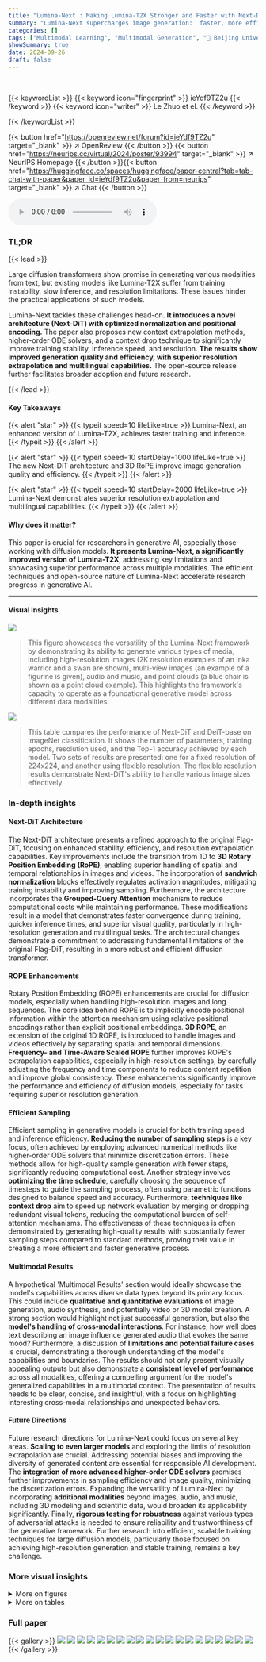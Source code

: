 ```yaml
---
title: "Lumina-Next : Making Lumina-T2X Stronger and Faster with Next-DiT"
summary: "Lumina-Next supercharges image generation:  faster, more efficient, and better resolution with new architecture and sampling techniques."
categories: []
tags: ["Multimodal Learning", "Multimodal Generation", "🏢 Beijing University of Posts and Telecommunications",]
showSummary: true
date: 2024-09-26
draft: false
---
```


<br>

{{< keywordList >}}
{{< keyword icon="fingerprint" >}} ieYdf9TZ2u {{< /keyword >}}
{{< keyword icon="writer" >}} Le Zhuo et el. {{< /keyword >}}
 
{{< /keywordList >}}

{{< button href="https://openreview.net/forum?id=ieYdf9TZ2u" target="_blank" >}}
↗ OpenReview
{{< /button >}}
{{< button href="https://neurips.cc/virtual/2024/poster/93994" target="_blank" >}}
↗ NeurIPS Homepage
{{< /button >}}{{< button href="https://huggingface.co/spaces/huggingface/paper-central?tab=tab-chat-with-paper&paper_id=ieYdf9TZ2u&paper_from=neurips" target="_blank" >}}
↗ Chat
{{< /button >}}



<audio controls>
    <source src="https://ai-paper-reviewer.com/ieYdf9TZ2u/podcast.wav" type="audio/wav">
    Your browser does not support the audio element.
</audio>


### TL;DR


{{< lead >}}

Large diffusion transformers show promise in generating various modalities from text, but existing models like Lumina-T2X suffer from training instability, slow inference, and resolution limitations.  These issues hinder the practical applications of such models. 



Lumina-Next tackles these challenges head-on. **It introduces a novel architecture (Next-DiT) with optimized normalization and positional encoding.**  The paper also proposes new context extrapolation methods, higher-order ODE solvers, and a context drop technique to significantly improve training stability, inference speed, and resolution.  **The results show improved generation quality and efficiency, with superior resolution extrapolation and multilingual capabilities.**  The open-source release further facilitates broader adoption and future research.

{{< /lead >}}


#### Key Takeaways

{{< alert "star" >}}
{{< typeit speed=10 lifeLike=true >}} Lumina-Next, an enhanced version of Lumina-T2X, achieves faster training and inference. {{< /typeit >}}
{{< /alert >}}

{{< alert "star" >}}
{{< typeit speed=10 startDelay=1000 lifeLike=true >}} The new Next-DiT architecture and 3D RoPE improve image generation quality and efficiency. {{< /typeit >}}
{{< /alert >}}

{{< alert "star" >}}
{{< typeit speed=10 startDelay=2000 lifeLike=true >}} Lumina-Next demonstrates superior resolution extrapolation and multilingual capabilities. {{< /typeit >}}
{{< /alert >}}

#### Why does it matter?
This paper is crucial for researchers in generative AI, especially those working with diffusion models.  **It presents Lumina-Next, a significantly improved version of Lumina-T2X**, addressing key limitations and showcasing superior performance across multiple modalities. The efficient techniques and open-source nature of Lumina-Next accelerate research progress in generative AI.

------
#### Visual Insights



![](https://ai-paper-reviewer.com/ieYdf9TZ2u/figures_1_1.jpg)

> This figure showcases the versatility of the Lumina-Next framework by demonstrating its ability to generate various types of media, including high-resolution images (2K resolution examples of an Inka warrior and a swan are shown), multi-view images (an example of a figurine is given), audio and music, and point clouds (a blue chair is shown as a point cloud example). This highlights the framework's capacity to operate as a foundational generative model across different data modalities.





![](https://ai-paper-reviewer.com/ieYdf9TZ2u/tables_25_1.jpg)

> This table compares the performance of Next-DiT and DeiT-base on ImageNet classification.  It shows the number of parameters, training epochs, resolution used, and the Top-1 accuracy achieved by each model.  Two sets of results are presented: one for a fixed resolution of 224x224, and another using flexible resolution. The flexible resolution results demonstrate Next-DiT's ability to handle various image sizes effectively.





### In-depth insights


#### Next-DiT Architecture
The Next-DiT architecture presents a refined approach to the original Flag-DiT, focusing on enhanced stability, efficiency, and resolution extrapolation capabilities.  Key improvements include the transition from 1D to **3D Rotary Position Embedding (RoPE)**, enabling superior handling of spatial and temporal relationships in images and videos. The incorporation of **sandwich normalization** blocks effectively regulates activation magnitudes, mitigating training instability and improving sampling.  Furthermore, the architecture incorporates the **Grouped-Query Attention** mechanism to reduce computational costs while maintaining performance. These modifications result in a model that demonstrates faster convergence during training, quicker inference times, and superior visual quality, particularly in high-resolution generation and multilingual tasks. The architectural changes demonstrate a commitment to addressing fundamental limitations of the original Flag-DiT, resulting in a more robust and efficient diffusion transformer.

#### ROPE Enhancements
Rotary Position Embedding (ROPE) enhancements are crucial for diffusion models, especially when handling high-resolution images and long sequences.  The core idea behind ROPE is to implicitly encode positional information within the attention mechanism using relative positional encodings rather than explicit positional embeddings.  **3D ROPE**, an extension of the original 1D ROPE, is introduced to handle images and videos effectively by separating spatial and temporal dimensions. **Frequency- and Time-Aware Scaled ROPE** further improves ROPE's extrapolation capabilities, especially in high-resolution settings, by carefully adjusting the frequency and time components to reduce content repetition and improve global consistency. These enhancements significantly improve the performance and efficiency of diffusion models, especially for tasks requiring superior resolution generation.

#### Efficient Sampling
Efficient sampling in generative models is crucial for both training speed and inference efficiency.  **Reducing the number of sampling steps** is a key focus, often achieved by employing advanced numerical methods like higher-order ODE solvers that minimize discretization errors.  These methods allow for high-quality sample generation with fewer steps, significantly reducing computational cost.  Another strategy involves **optimizing the time schedule**, carefully choosing the sequence of timesteps to guide the sampling process, often using parametric functions designed to balance speed and accuracy.  Furthermore, **techniques like context drop** aim to speed up network evaluation by merging or dropping redundant visual tokens, reducing the computational burden of self-attention mechanisms. The effectiveness of these techniques is often demonstrated by generating high-quality results with substantially fewer sampling steps compared to standard methods, proving their value in creating a more efficient and faster generative process.

#### Multimodal Results
A hypothetical 'Multimodal Results' section would ideally showcase the model's capabilities across diverse data types beyond its primary focus.  This could include **qualitative and quantitative evaluations** of image generation, audio synthesis, and potentially video or 3D model creation.  A strong section would highlight not just successful generation, but also the **model's handling of cross-modal interactions**.  For instance, how well does text describing an image influence generated audio that evokes the same mood?  Furthermore, a discussion of **limitations and potential failure cases** is crucial, demonstrating a thorough understanding of the model's capabilities and boundaries.  The results should not only present visually appealing outputs but also demonstrate a **consistent level of performance** across all modalities, offering a compelling argument for the model's generalized capabilities in a multimodal context.  The presentation of results needs to be clear, concise, and insightful, with a focus on highlighting interesting cross-modal relationships and unexpected behaviors.

#### Future Directions
Future research directions for Lumina-Next could focus on several key areas.  **Scaling to even larger models** and exploring the limits of resolution extrapolation are crucial.  Addressing potential biases and improving the diversity of generated content are essential for responsible AI development. The **integration of more advanced higher-order ODE solvers** promises further improvements in sampling efficiency and image quality, minimizing the discretization errors.  Expanding the versatility of Lumina-Next by incorporating **additional modalities** beyond images, audio, and music, including 3D modeling and scientific data, would broaden its applicability significantly.  Finally, **rigorous testing for robustness** against various types of adversarial attacks is needed to ensure reliability and trustworthiness of the generative framework.  Further research into efficient, scalable training techniques for large diffusion models, particularly those focused on achieving high-resolution generation and stable training, remains a key challenge.


### More visual insights

<details>
<summary>More on figures
</summary>


![](https://ai-paper-reviewer.com/ieYdf9TZ2u/figures_3_1.jpg)

> This figure compares the attention scores generated by 1D ROPE and 2D ROPE on images. The central point of the image is selected as the anchor query, and the attention scores are visualized for both methods. The comparison shows that 1D ROPE does not capture the spatial relationships between the different positions in the image, while 2D ROPE accurately reflects these relationships.


![](https://ai-paper-reviewer.com/ieYdf9TZ2u/figures_4_1.jpg)

> The figure shows the effectiveness of sandwich normalization in controlling the growth of activation magnitudes across layers in a neural network.  The plots illustrate how the mean and maximum activation values remain relatively stable across layers when sandwich normalization is used, preventing the uncontrolled growth observed without this technique. This stability is crucial for training large, deep networks and enhancing their overall performance.


![](https://ai-paper-reviewer.com/ieYdf9TZ2u/figures_5_1.jpg)

> This figure demonstrates a comparison of different resolution extrapolation strategies for a 2K image generation task.  Subfigure (a) shows a toy example illustrating the wavelength of RoPE embeddings under different extrapolation methods: extrapolation, interpolation, NTK-aware, frequency-aware, and time-aware scaled ROPE. Subfigures (b) through (g) present visual results of these different strategies applied to a 1k image, demonstrating their respective impacts on image quality and the ability to extrapolate to higher resolutions.  Note the visual differences, particularly concerning repetition artifacts and detail preservation.


![](https://ai-paper-reviewer.com/ieYdf9TZ2u/figures_6_1.jpg)

> This figure compares the results of generating images using different time schedules (Uniform, Rational, Sigmoid) with Euler's method in a diffusion model.  Each row represents a different schedule. Each column shows the results for different image generation tasks (portraits, wreaths, phoenix, cityscape). The number of steps used (10 steps, 30 steps) is indicated above each column. The results showcase how different sampling schedules affect the generation quality and convergence speed.


![](https://ai-paper-reviewer.com/ieYdf9TZ2u/figures_8_1.jpg)

> This figure compares the performance of several models (Lumina-Next (1K), SDXL, PixArt-a, MultiDiffusion, DemoFusion, ScaleCrafter, Lumina-T2I) on 4x resolution extrapolation.  It visually demonstrates the differences in image quality and artifact generation when extrapolating beyond the original training resolution.  Lumina-Next shows significantly less artifacts compared to the other models.


![](https://ai-paper-reviewer.com/ieYdf9TZ2u/figures_9_1.jpg)

> This figure compares the image generation results using different time schedules (Uniform, Rational, Sigmoid) with Euler's method for 10 and 30 steps.  The goal is to show how the choice of time schedule affects the quality of the generated image, particularly when using a reduced number of steps. The Sigmoid schedule demonstrates better performance, especially at lower step counts.


![](https://ai-paper-reviewer.com/ieYdf9TZ2u/figures_16_1.jpg)

> This figure illustrates the architectural differences between the original Flag-DiT and the improved Next-DiT.  Key improvements in Next-DiT are highlighted, including the replacement of 1D ROPE with 3D ROPE, the addition of sandwich normalization blocks, and the use of grouped-query attention. The figure shows the flow of information through both architectures, from noisy input to the final predicted velocity or noise, detailing the changes made to enhance stability and efficiency.


![](https://ai-paper-reviewer.com/ieYdf9TZ2u/figures_18_1.jpg)

> This figure demonstrates the concept of using multiple captioning models to generate a more comprehensive and accurate description of an image.  Different models (BLIP2, ShareGPT4V, CogVLM, SPHINX-X, LLaVA-next, GPT-4V) are used to generate captions of the same image and the various captions provide different levels of detail and perspectives, demonstrating the value of combining outputs from multiple models to create a more robust image description.


![](https://ai-paper-reviewer.com/ieYdf9TZ2u/figures_18_2.jpg)

> This figure shows the qualitative results of 2K images generated by Lumina-Next with and without using the context drop method.  The left panel (a) displays four example images generated with and without the method.  The right panel (b) presents a bar chart illustrating the inference time comparison for different settings (baseline, context drop, Flash Attention, and Flash Attention + Context Drop) at two resolutions (1024x1024 and 2048x2048).


![](https://ai-paper-reviewer.com/ieYdf9TZ2u/figures_19_1.jpg)

> This figure displays the results of multilingual text-to-image generation using three different models: Lumina-Next, SDXL, and PixArt-a.  The same prompt was given in multiple languages (English, Japanese, Chinese, Russian, Ukrainian, Thai, Polish, Persian, Modern Standard Arabic, Korean, Vietnamese, Marathi, Kurdish, and Turkish).  The figure showcases the ability of each model to generate images reflecting the style and details described by the prompt, even across different languages.  The comparison allows a visual evaluation of each model's proficiency in multilingual understanding and image generation.


![](https://ai-paper-reviewer.com/ieYdf9TZ2u/figures_20_1.jpg)

> This figure displays the results of text-to-image generation experiments using three different models: Lumina-Next, PixArt-a, and SDXL.  Each model was prompted with sentences containing emojis to test their ability to generate images that accurately reflect both the text and the emoji's meaning.  The results demonstrate the varying capabilities of each model in understanding and incorporating the emojis into their generated images, highlighting differences in style, detail, and accuracy.


![](https://ai-paper-reviewer.com/ieYdf9TZ2u/figures_21_1.jpg)

> This figure showcases the results of multilingual text-to-image generation using three different large language models (LLMs) as text encoders: Gemma-2B, InternLM-7B, and Qwen-1.8B.  Each LLM is used to generate images from the same set of prompts written in various languages. The purpose is to demonstrate the impact of different LLMs on the quality and cultural nuances of the generated images, highlighting the relationship between the LLM's capabilities and the resulting image generation.


![](https://ai-paper-reviewer.com/ieYdf9TZ2u/figures_21_2.jpg)

> This figure compares the performance of Lumina-Next, SDXL, PixArt-α, MultiDiffusion, and DemoFusion on 4x resolution extrapolation.  It showcases generated images from each method at a higher resolution than the models were originally trained on, demonstrating the relative strengths and weaknesses of each approach in handling high-resolution generation. Lumina-Next appears to show the highest quality and detail in the extrapolations.


![](https://ai-paper-reviewer.com/ieYdf9TZ2u/figures_22_1.jpg)

> This figure showcases example images generated by Lumina-Next using long and detailed prompts.  The prompts are provided in multiple languages (English, Chinese) and demonstrate the model's ability to generate high-quality images that accurately reflect the specific details described in the prompts, even with complex scenes and descriptions.


![](https://ai-paper-reviewer.com/ieYdf9TZ2u/figures_23_1.jpg)

> This figure shows a detailed comparison of the architectures of Flag-DiT (the original Lumina-T2X architecture) and Next-DiT (the improved architecture in Lumina-Next).  It highlights key differences and improvements made in Next-DiT, such as the replacement of 1D ROPE with 3D ROPE, the addition of sandwich normalization blocks, and the use of grouped-query attention. The figure illustrates the flow of information through each architecture, detailing the processing steps involved in generating images.


![](https://ai-paper-reviewer.com/ieYdf9TZ2u/figures_24_1.jpg)

> This figure illustrates the method used to handle images of various resolutions and aspect ratios.  The input images are dynamically partitioned into patches, and padding is applied to ensure consistent sequence lengths. Masked attention is then used to prevent unwanted interactions between padded tokens and actual image tokens. This dynamic approach is crucial for efficient training and inference with images of varying sizes.


![](https://ai-paper-reviewer.com/ieYdf9TZ2u/figures_25_1.jpg)

> The figure shows the performance of the Next-DiT model on image classification across different resolutions (224, 384, 512, and 1024).  It demonstrates that Next-DiT generalizes better to larger image sizes compared to DeiT-base, even without fine-tuning, and significantly improves performance with fine-tuning, especially at higher resolutions. This highlights Next-DiT's ability to handle varied resolutions effectively.


![](https://ai-paper-reviewer.com/ieYdf9TZ2u/figures_26_1.jpg)

> This figure illustrates the training and inference processes of the MV-Next-DiT model for multi-view image generation.  The left side shows the training process where all views are trained simultaneously. This involves feeding multiple noisy views into the model along with text and optional image condition information, leveraging relative pose embeddings to capture the relationships between the views. The right side depicts the inference process, where only a text condition and an optional image condition are inputted, and the model generates a specified number of views using the learned relationships between them. The architecture highlights the flexibility of the model to generate any number of views during inference based on the training from all views.


![](https://ai-paper-reviewer.com/ieYdf9TZ2u/figures_27_1.jpg)

> This figure demonstrates the results of multi-view image generation using MV-Next-DiT. The top-right shows results from text-only input, while the rest show results from both image and text input. Each set of three rows shows generation results with 4, 6, and 8 views respectively. The first column in each set displays the input image used for the generation.


![](https://ai-paper-reviewer.com/ieYdf9TZ2u/figures_29_1.jpg)

> This figure illustrates the architecture of the text-guided music/audio generation model.  The process involves encoding the audio spectrogram into a latent representation using a Variational Autoencoder (VAE). This latent representation, along with text embeddings (from CLAP and FLAN-T5 encoders) and time embeddings, is fed into Lumina-Next, which outputs the predicted velocity for the latent space. This velocity is then used by an ODE solver to iteratively refine the latent representation, ultimately producing a noise-free latent representation. Finally, a separate audio decoder reconstructs the audio waveform from the refined latent representation using a vocoder.


![](https://ai-paper-reviewer.com/ieYdf9TZ2u/figures_31_1.jpg)

> This figure shows examples of point clouds generated by the model, demonstrating its ability to generate point clouds with varying densities (number of points).  The examples are for four different object categories: airplane, bench, lamp, and chair. Each row displays point clouds of the same object but with progressively increasing point density, illustrating how the model's output changes from a sparse representation to a detailed and higher-fidelity depiction of the object as the point count increases.


</details>




<details>
<summary>More on tables
</summary>


![](https://ai-paper-reviewer.com/ieYdf9TZ2u/tables_26_1.jpg)
> This table details the training settings used for the MV-Next-DiT model.  It breaks down the training process into three stages, each with varying image resolutions and the number of views (N).  For each stage, it provides information on the pre-training model used, the total number of image batches processed, the learning rate, the number of training iterations, and the computational resources (A100 GPUs and hours) required. This allows readers to understand the computational cost and the progression of the training pipeline used to develop the multi-view image generation model.

![](https://ai-paper-reviewer.com/ieYdf9TZ2u/tables_26_2.jpg)
> This table compares the capabilities of MV-Next-DiT with other existing multi-view generation methods.  It shows the base model used, the resolution of the generated images, the type of conditioning (text or image), and the number of inference views each method can generate.

![](https://ai-paper-reviewer.com/ieYdf9TZ2u/tables_28_1.jpg)
> This table presents a comparison of the proposed text-to-music generation model's performance against several baseline models on the MusicCaps Evaluation dataset.  The objective metrics used for comparison are the FAD (Fréchet Audio Distance) and KL (Kullback-Leibler) divergence, which measure the difference between generated audio and ground truth audio. Lower values indicate better performance. Subjective metrics include MOS-Q (Mean Opinion Score for Quality) and MOS-F (Mean Opinion Score for Faithfulness), assessing the perceived audio quality and the alignment between the generated audio and its text prompt; higher values are preferred.  Note that the results for Mousai, Melody, and MusicLM were taken from the MusicGen paper.

![](https://ai-paper-reviewer.com/ieYdf9TZ2u/tables_29_1.jpg)
> This table presents the results of ablation studies conducted on the Lumina-Next model.  It compares the performance of the Next-DiT model (with the proposed architecture) against variations:  removing the dual-encoder,  using only the Audioset dataset for training, and using a different model architecture (DiT using DDPM formulation). The metrics used for comparison are FAD (Fréchet Audio Distance), KL (Kullback-Leibler divergence), and CLAP (CLIP score). Lower FAD and KL values indicate better audio generation quality, while a higher CLAP score implies better alignment between generated audio and text captions.

![](https://ai-paper-reviewer.com/ieYdf9TZ2u/tables_30_1.jpg)
> This table presents the ablation study results for the Lumina-Next model.  It compares the performance of the Next-DiT model against variations where components are removed or altered:  removing the dual encoder, training only with Audioset, and using the DDPM formulation instead of the flow matching method. The results are evaluated using FAD, KL, and CLAP metrics, showing the impact of the different components on the model's overall performance.

![](https://ai-paper-reviewer.com/ieYdf9TZ2u/tables_30_2.jpg)
> This table presents a quantitative comparison of different point cloud generation models.  The models are evaluated using three metrics: Minimum Matching Distance (MMD), Coverage (COV), and Chamfer Distance (CD). Lower MMD values indicate better performance. Higher COV values represent a higher proportion of correctly generated points.  The table compares the performance of the proposed model ('Ours') against several existing models (PC-GAN, TreeGAN, PointFlow, ShapeGF, and PDiffusion) for two different shapes: Airplane and Chair.

</details>




### Full paper

{{< gallery >}}
<img src="https://ai-paper-reviewer.com/ieYdf9TZ2u/1.png" class="grid-w50 md:grid-w33 xl:grid-w25" />
<img src="https://ai-paper-reviewer.com/ieYdf9TZ2u/2.png" class="grid-w50 md:grid-w33 xl:grid-w25" />
<img src="https://ai-paper-reviewer.com/ieYdf9TZ2u/3.png" class="grid-w50 md:grid-w33 xl:grid-w25" />
<img src="https://ai-paper-reviewer.com/ieYdf9TZ2u/4.png" class="grid-w50 md:grid-w33 xl:grid-w25" />
<img src="https://ai-paper-reviewer.com/ieYdf9TZ2u/5.png" class="grid-w50 md:grid-w33 xl:grid-w25" />
<img src="https://ai-paper-reviewer.com/ieYdf9TZ2u/6.png" class="grid-w50 md:grid-w33 xl:grid-w25" />
<img src="https://ai-paper-reviewer.com/ieYdf9TZ2u/7.png" class="grid-w50 md:grid-w33 xl:grid-w25" />
<img src="https://ai-paper-reviewer.com/ieYdf9TZ2u/8.png" class="grid-w50 md:grid-w33 xl:grid-w25" />
<img src="https://ai-paper-reviewer.com/ieYdf9TZ2u/9.png" class="grid-w50 md:grid-w33 xl:grid-w25" />
<img src="https://ai-paper-reviewer.com/ieYdf9TZ2u/10.png" class="grid-w50 md:grid-w33 xl:grid-w25" />
<img src="https://ai-paper-reviewer.com/ieYdf9TZ2u/11.png" class="grid-w50 md:grid-w33 xl:grid-w25" />
<img src="https://ai-paper-reviewer.com/ieYdf9TZ2u/12.png" class="grid-w50 md:grid-w33 xl:grid-w25" />
<img src="https://ai-paper-reviewer.com/ieYdf9TZ2u/13.png" class="grid-w50 md:grid-w33 xl:grid-w25" />
<img src="https://ai-paper-reviewer.com/ieYdf9TZ2u/14.png" class="grid-w50 md:grid-w33 xl:grid-w25" />
<img src="https://ai-paper-reviewer.com/ieYdf9TZ2u/15.png" class="grid-w50 md:grid-w33 xl:grid-w25" />
<img src="https://ai-paper-reviewer.com/ieYdf9TZ2u/16.png" class="grid-w50 md:grid-w33 xl:grid-w25" />
<img src="https://ai-paper-reviewer.com/ieYdf9TZ2u/17.png" class="grid-w50 md:grid-w33 xl:grid-w25" />
<img src="https://ai-paper-reviewer.com/ieYdf9TZ2u/18.png" class="grid-w50 md:grid-w33 xl:grid-w25" />
<img src="https://ai-paper-reviewer.com/ieYdf9TZ2u/19.png" class="grid-w50 md:grid-w33 xl:grid-w25" />
<img src="https://ai-paper-reviewer.com/ieYdf9TZ2u/20.png" class="grid-w50 md:grid-w33 xl:grid-w25" />
{{< /gallery >}}